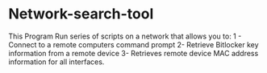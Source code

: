 # Network-search-tool
This Program Run series of scripts on a network that allows you to: 1 - Connect to a remote computers command prompt 2- Retrieve Bitlocker key information from a remote device 3- Retrieves remote device MAC address information for all interfaces.
